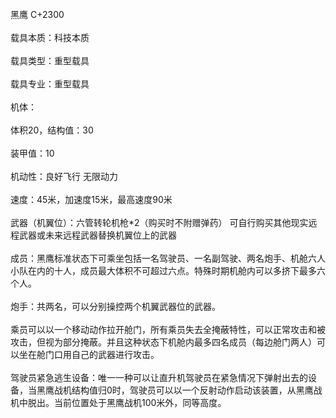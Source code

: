 <title>黑鹰</title>
<meta name="GENERATOR" content="WinCHM">
<meta http-equiv="Content-Type" content="text/html; charset=gb2312">
<br>黑鹰 C+2300 
<br>
<br>载具本质：科技本质 
<br>
<br>载具类型：重型载具 
<br>
<br>载具专业：重型载具 
<br>
<br>机体： 
<br>
<br>体积20，结构值：30 
<br>
<br>装甲值：10 
<br>
<br>机动性：良好飞行 无限动力
<br>
<br>速度：45米，加速度15米，最高速度90米 
<br>
<br>武器（机翼位）：六管转轮机枪*2（购买时不附赠弹药） 可自行购买其他现实远程武器或未来远程武器替换机翼位上的武器
<br>
<br>成员：黑鹰标准状态下可乘坐包括一名驾驶员、一名副驾驶、两名炮手、机舱六人小队在内的十人，成员最大体积不可超过六点。特殊时期机舱内可以多挤下最多六个人。 
<br>
<br>炮手：共两名，可以分别操控两个机翼武器位的武器。 
<br>
<br>乘员可以以一个移动动作拉开舱门，所有乘员失去全掩蔽特性，可以正常攻击和被攻击，但视为部分掩蔽。并且这种状态下机舱内最多四名成员（每边舱门两人）可以坐在舱门口用自己的武器进行攻击。 
<br>
<br>驾驶员紧急逃生设备：唯一一种可以让直升机驾驶员在紧急情况下弹射出去的设备，当黑鹰战机结构值归0时，驾驶员可以以一个反射动作启动该装置，从黑鹰战机中脱出。当前位置处于黑鹰战机100米外，同等高度。